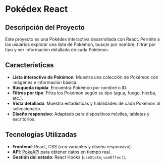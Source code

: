 # Pokédex React

## Descripción del Proyecto
Este proyecto es una Pokédex interactiva desarrollada con React. Permite a los usuarios explorar una lista de Pokémon, buscar por nombre, filtrar por tipo y ver información detallada de cada Pokémon.

## Características
- **Lista interactiva de Pokémon**: Muestra una colección de Pokémon con imágenes e información básica.
- **Búsqueda rápida**: Encuentra Pokémon por nombre o ID.
- **Filtros por tipo**: Filtra los Pokémon según su tipo (agua, fuego, hierba, etc.).
- **Vista detallada**: Muestra estadísticas y habilidades de cada Pokémon al seleccionarlo.
- **Diseño responsivo**: Adaptado para dispositivos móviles, tabletas y escritorios.

## Tecnologías Utilizadas
- **Frontend**: React, CSS (con variables y diseño responsivo).
- **API**: [PokeAPI](https://pokeapi.co/) para obtener datos en tiempo real.
- **Gestión del estado**: React Hooks (`useState`, `useEffect`).


